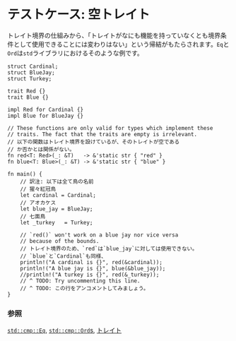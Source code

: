 <!--
# Testcase: empty bounds
-->
# テストケース: 空トレイト

<!--
A consequence of how bounds work is that even if a `trait` doesn't
include any functionality, you can still use it as a bound. `Eq` and
`Ord` are examples of such `trait`s from the `std` library.
-->
トレイト境界の仕組みから、「トレイトがなにも機能を持っていなくとも境界条件として使用できることには変わりはない」という帰結がもたらされます。`Eq`と`Ord`は`std`ライブラリにおけるそのような例です。

```rust,editable
struct Cardinal;
struct BlueJay;
struct Turkey;

trait Red {}
trait Blue {}

impl Red for Cardinal {}
impl Blue for BlueJay {}

// These functions are only valid for types which implement these
// traits. The fact that the traits are empty is irrelevant.
// 以下の関数はトレイト境界を設けているが、そのトレイトが空である
// か否かとは関係がない。
fn red<T: Red>(_: &T)   -> &'static str { "red" }
fn blue<T: Blue>(_: &T) -> &'static str { "blue" }

fn main() {
    // 訳注: 以下は全て鳥の名前
    // 猩々紅冠鳥
    let cardinal = Cardinal;
    // アオカケス
    let blue_jay = BlueJay;
    // 七面鳥
    let _turkey   = Turkey;

    // `red()` won't work on a blue jay nor vice versa
    // because of the bounds.
    // トレイト境界のため、`red`は`blue_jay`に対しては使用できない。
    // `blue`と`Cardinal`も同様、
    println!("A cardinal is {}", red(&cardinal));
    println!("A blue jay is {}", blue(&blue_jay));
    //println!("A turkey is {}", red(&_turkey));
    // ^ TODO: Try uncommenting this line.
    // ^ TODO: この行をアンコメントしてみましょう。
}
```

<!--
### See also:
-->
### 参照

<!--
[`std::cmp::Eq`][eq], [`std::cmp::Ord`s][ord], and [`trait`s][traits]
-->
[`std::cmp::Eq`][eq], [`std::cmp::Ord`s][ord], [トレイト][traits]

[eq]: https://doc.rust-lang.org/std/cmp/trait.Eq.html
[ord]: https://doc.rust-lang.org/std/cmp/trait.Ord.html
[traits]: ../../trait.md
